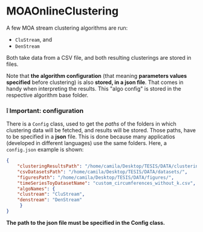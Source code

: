 # MOAOnlineClustering
A few MOA stream clustering algorithms are run:
* `CluStream`, and
* `DenStream`

Both take data from a CSV file, and both resulting clusterings are stored in files. 

Note that **the algorithm configuration** (that meaning **parameters values specified** before clustering) is also **stored, in a json file**. That comes in handy when interpreting the results. This "algo config" is stored in the  respective algorithm base folder.


### :grey_exclamation: Important: configuration 
There is a `Config` class, used to get the _paths_ of the folders in which clustering data will be fetched, and results will be stored. Those paths, have to be specified in a **json** file. This is done because many applicatios (developed in different languages) use the same folders. Here, a `config.json` example is shown:

```json
{
    "clusteringResultsPath": "/home/camila/Desktop/TESIS/DATA/clustering_results/",
    "csvDatasetsPath": "/home/camila/Desktop/TESIS/DATA/datasets/",
    "figuresPath": "/home/camila/Desktop/TESIS/DATA/figures/",
    "timeSeriesToyDatasetName": "custom_circumferences_without_k.csv",
    "algoNames": {
	"clustream": "CluStream",
	"denstream": "DenStream"
     }
}
```

**The path to the json file must be specified in the Config class.**
